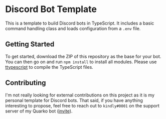 # Discord Bot Template

This is a template to build Discord bots in TypeScript. It includes a basic command handling class and loads configuration from a `.env` file.

## Getting Started

To get started, download the ZIP of this repository as the base for your bot. You can then go on and run `npm install` to install all modules. Please use [ttypescript](https://www.npmjs.com/package/ttypescript/v/1.0.11) to compile the TypeScript files.

## Contributing

I'm not really looking for external contributions on this project as it is my personal template for Discord bots. That said, if you have anything interesting to propose, feel free to reach out to `kindly#0001` on the support server of my Quarko bot ([invite](https://discord.gg/wmA6Bzf)).
